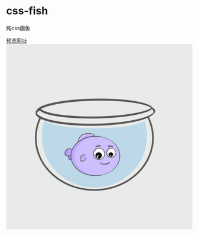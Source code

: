 # css-fish
纯css画鱼


[预览网址](https://jeromeyangtao.github.io/css-fish/index.html)
![预览图片](https://github.com/jeromeyangtao/css-fish/raw/master/%E9%A2%84%E8%A7%88%E5%9B%BE%E7%89%87.png)